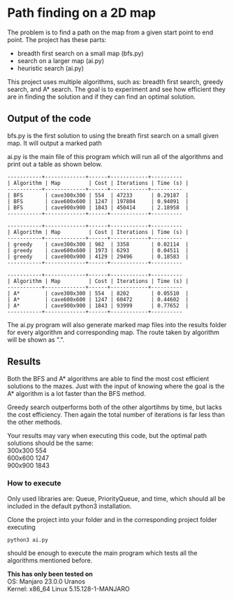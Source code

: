 #  Path finding on a 2D map

The problem is to find a path on the map from a given start point to end point. The project has these parts:

- breadth first search on a small map (bfs.py)
- search on a larger map (ai.py)
- heuristic search (ai.py)

This project uses multiple algorithms, such as: breadth first search, greedy search, and A* search. The goal is to experiment and see how efficient they are in finding the solution and if they can find an optimal solution.

## Output of the code

bfs.py is the first solution to using the breath first search on a small given map. It will output a marked path 

ai.py is the main file of this program which will run all of the algorithms and print out a table as shown below.
```
-----------+-------------+------+------------+----------
| Algorithm | Map         | Cost | Iterations | Time (s) |
-----------+-------------+------+------------+----------
| BFS       | cave300x300 | 554  | 47233      | 0.29187  |
| BFS       | cave600x600 | 1247 | 197804     | 0.94091  |
| BFS       | cave900x900 | 1843 | 450414     | 2.18958  |
-----------+-------------+------+------------+----------

-----------+-------------+------+------------+----------
| Algorithm | Map         | Cost | Iterations | Time (s) |
-----------+-------------+------+------------+----------
| greedy    | cave300x300 | 982  | 3358       | 0.02114  |
| greedy    | cave600x600 | 1973 | 6293       | 0.04511  |
| greedy    | cave900x900 | 4129 | 29496      | 0.18583  |
-----------+-------------+------+------------+----------

-----------+-------------+------+------------+----------
| Algorithm | Map         | Cost | Iterations | Time (s) |
-----------+-------------+------+------------+----------
| A*        | cave300x300 | 554  | 8202       | 0.05510  |
| A*        | cave600x600 | 1247 | 60472      | 0.44602  |
| A*        | cave900x900 | 1843 | 93999      | 0.77652  |
-----------+-------------+------+------------+----------
```

The ai.py program will also generate marked map files into the results folder for every algorithm and corresponding map. The route taken by algorithm will be shown as ".".

## Results

Both the BFS and A* algorithms are able to find the most cost efficient solutions to the mazes. Just with the input of knowing where the goal is the A* algorithm is a lot faster than the BFS method.

Greedy search outperforms both of the other algortihms by time, but lacks the cost efficiency. Then again the total number of iterations is far less than the other methods.

Your results may vary when executing this code, but the optimal path solutions should be the same:\
300x300 554\
600x600 1247\
900x900 1843

### How to execute
Only used libraries are: Queue, PriorityQueue, and time, which should all be included in the default python3 installation.

Clone the project into your folder and in the corresponding project folder executing
```
python3 ai.py
```
should be enough to execute the main program which tests all the algorithms mentioned before.

**This has only been tested on**\
OS: Manjaro 23.0.0 Uranos\
Kernel: x86_64 Linux 5.15.128-1-MANJARO
